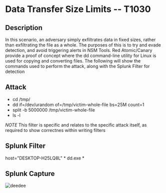 
# Data Transfer Size Limits -- T1030

## Description

In this scenario, an adversary simply exfiltrates data in fixed sizes, rather than exfiltrating the file as a whole. The purposes of this is to try and evade detection, and avoid triggering alerts in NSM Tools. Red Atomic/Canary provide a proof of concept where the dd command-line utility for Linux is used for copying and converting files. The following will show the commands used to perform the attack, along with the Splunk Filter for detection


## Attack

- cd /tmp/
- dd if=/dev/urandom of=/tmp/victim-whole-file bs=25M count=1
- split -b 5000000 /tmp/victim-whole-file
- ls -l

*NOTE* This filter is specific and relates to the specific attack itself, as required to show correctnes within writing filters

## Splunk Filter

host="DESKTOP-H25LQ8L" * dd.exe *

## Splunk Capture
![deedee](https://user-images.githubusercontent.com/36422282/55600452-0d022c80-572a-11e9-89c1-6b58c399d4c6.PNG)
